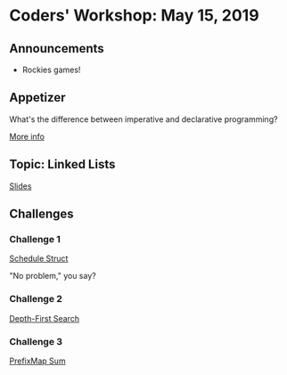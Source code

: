 # Coders' Workshop: May 15, 2019

## Announcements

* Rockies games!
  
## Appetizer

What's the difference between imperative and declarative programming?

[More info](https://github.com/bry-an/data-structures-algorithms/blob/master/concepts/imperativeVsDeclaritive.md)

## Topic: Linked Lists

[Slides](https://slides.com/bbyunis/coder-s-workshop-2-5-7)

## Challenges

### Challenge 1

[Schedule Struct](../../../Coding-Challenges/subscriberStruct)

"No problem," you say?

### Challenge 2

[Depth-First Search](../../../Coding-Challenges/depthFirstSearch)

### Challenge 3

[PrefixMap Sum](../../../Coding-Challenges/prefixMapSum)
